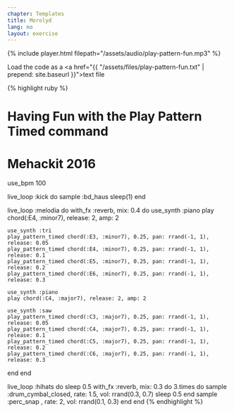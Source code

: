 ```yaml
---
chapter: Templates
title: Morolyd
lang: no
layout: exercise
---
```


{% include player.html filepath="/assets/audio/play-pattern-fun.mp3" %}

Load the code as a <a href="{{ "/assets/files/play-pattern-fun.txt" | prepend: site.baseurl }}">text file</a>

{% highlight ruby %}
# Having Fun with the Play Pattern Timed command
# Mehackit 2016

use_bpm 100

live_loop :kick do
  sample :bd_haus
  sleep(1)
end

live_loop :melodia do
  with_fx :reverb, mix: 0.4 do
    use_synth :piano
    play chord(:E4, :minor7), release: 2, amp: 2

    use_synth :tri
    play_pattern_timed chord(:E3, :minor7), 0.25, pan: rrand(-1, 1), release: 0.05
    play_pattern_timed chord(:E4, :minor7), 0.25, pan: rrand(-1, 1), release: 0.1
    play_pattern_timed chord(:E5, :minor7), 0.25, pan: rrand(-1, 1), release: 0.2
    play_pattern_timed chord(:E6, :minor7), 0.25, pan: rrand(-1, 1), release: 0.3

    use_synth :piano
    play chord(:C4, :major7), release: 2, amp: 2

    use_synth :saw
    play_pattern_timed chord(:C3, :major7), 0.25, pan: rrand(-1, 1), release: 0.05
    play_pattern_timed chord(:C4, :major7), 0.25, pan: rrand(-1, 1), release: 0.1
    play_pattern_timed chord(:C5, :major7), 0.25, pan: rrand(-1, 1), release: 0.2
    play_pattern_timed chord(:C6, :major7), 0.25, pan: rrand(-1, 1), release: 0.3
  end
end

live_loop :hihats do
  sleep 0.5
  with_fx :reverb, mix: 0.3 do
    3.times do
      sample :drum_cymbal_closed, rate: 1.5, vol: rrand(0.3, 0.7)
      sleep 0.5
    end
    sample :perc_snap , rate: 2, vol: rrand(0.1, 0.3)
  end
end
{% endhighlight %}